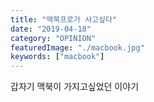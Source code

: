 ```yaml
---
title: "맥북프로가 사고싶다"
date: "2019-04-18"
category: "OPINION"
featuredImage: "./macbook.jpg"
keywords: ["macbook"]
---
```


갑자기 맥북이 가지고싶었던 이야기